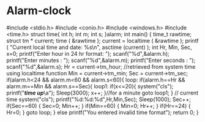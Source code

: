# Alarm-clock
#include <stdio.h>
#include <conio.h>
#include <windows.h>
#include <time.h>
struct time{
 int h;
 int m;
 int s;
 }alarm;
int main()
{
 time_t rawtime;
 struct tm * current;
 time ( &rawtime );
 current = localtime ( &rawtime );
 printf ( "Current local time and date: %s\n", asctime (current) );
 int Hr, Min, Sec, x=0;
 printf("Enter hour in 24 hr format: ");
 scanf("%d",&alarm.h);
 printf("Enter minutes : ");
 scanf("%d",&alarm.m);
 printf("Enter seconds : ");
 scanf("%d",&alarm.s);
 Hr = current->tm_hour; //retrieved from system time using localtime function
 Min = current->tm_min;
 Sec = current->tm_sec;
 if(alarm.h<24 && alarm.m<60 && alarm.s<60){
 loop:
 if(alarm.h==Hr && alarm.m==Min && alarm.s==Sec){
 loop1:
 if(x<=20){
 system("cls");
 printf("*****time up*****\a");
 Sleep(3000);
 x++;
 }//for a minute
 goto loop1;
 }
 // current time
 system("cls");
 printf("%d:%d:%d",Hr,Min,Sec);
 Sleep(1000);
 Sec++;
 if(Sec==60)
 {
 Sec=0;
 Min++;
 }
 if(Min==60)
 {
 Min=0;
 Hr++;
 }
 if(Hr==24)
 {
 Hr=0;
 }
 goto loop;
 }
 else
 printf("You entered invalid time format");
 return 0;
}

